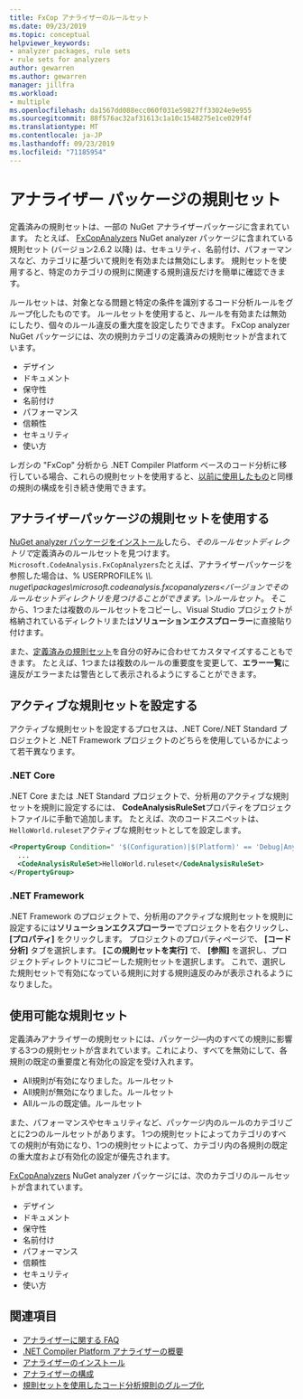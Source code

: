 ```yaml
---
title: FxCop アナライザーのルールセット
ms.date: 09/23/2019
ms.topic: conceptual
helpviewer_keywords:
- analyzer packages, rule sets
- rule sets for analyzers
author: gewarren
ms.author: gewarren
manager: jillfra
ms.workload:
- multiple
ms.openlocfilehash: da1567dd088ecc060f031e59827ff33024e9e955
ms.sourcegitcommit: 88f576ac32af31613c1a10c1548275e1ce029f4f
ms.translationtype: MT
ms.contentlocale: ja-JP
ms.lasthandoff: 09/23/2019
ms.locfileid: "71185954"
---
```

# <a name="rule-sets-for-analyzer-packages"></a>アナライザー パッケージの規則セット

定義済みの規則セットは、一部の NuGet アナライザーパッケージに含まれています。 たとえば、 [FxCopAnalyzers](https://www.nuget.org/packages/Microsoft.CodeAnalysis.FxCopAnalyzers/) NuGet analyzer パッケージに含まれている規則セット (バージョン2.6.2 以降) は、セキュリティ、名前付け、パフォーマンスなど、カテゴリに基づいて規則を有効または無効にします。 規則セットを使用すると、特定のカテゴリの規則に関連する規則違反だけを簡単に確認できます。

ルールセットは、対象となる問題と特定の条件を識別するコード分析ルールをグループ化したものです。 ルールセットを使用すると、ルールを有効または無効にしたり、個々のルール違反の重大度を設定したりできます。 FxCop analyzer NuGet パッケージには、次の規則カテゴリの定義済みの規則セットが含まれています。

- デザイン
- ドキュメント
- 保守性
- 名前付け
- パフォーマンス
- 信頼性
- セキュリティ
- 使い方

レガシの "FxCop" 分析から .NET Compiler Platform ベースのコード分析に移行している場合、これらの規則セットを使用すると、[以前に使用したもの](rule-set-reference.md)と同様の規則の構成を引き続き使用できます。

## <a name="use-analyzer-package-rule-sets"></a>アナライザーパッケージの規則セットを使用する

[NuGet analyzer パッケージをインストール](install-roslyn-analyzers.md)したら、*そのルールセットディレクトリで*定義済みのルールセットを見つけます。 `Microsoft.CodeAnalysis.FxCopAnalyzers`たとえば、アナライザーパッケージを参照した場合は、% USERPROFILE% *\\\\. nuget\packages\microsoft.codeanalysis.fxcopanalyzers\<バージョンでそのルールセットディレクトリを見つけることができます。\\>ルールセット*。 そこから、1つまたは複数のルールセットをコピーし、Visual Studio プロジェクトが格納されているディレクトリまたは**ソリューションエクスプローラー**に直接貼り付けます。

また、[定義済みの規則セット](how-to-create-a-custom-rule-set.md)を自分の好みに合わせてカスタマイズすることもできます。 たとえば、1つまたは複数のルールの重要度を変更して、**エラー一覧**に違反がエラーまたは警告として表示されるようにすることができます。

## <a name="set-the-active-rule-set"></a>アクティブな規則セットを設定する

アクティブな規則セットを設定するプロセスは、.NET Core/.NET Standard プロジェクトと .NET Framework プロジェクトのどちらを使用しているかによって若干異なります。

### <a name="net-core"></a>.NET Core

.NET Core または .NET Standard プロジェクトで、分析用のアクティブな規則セットを規則に設定するには、 **CodeAnalysisRuleSet**プロパティをプロジェクトファイルに手動で追加します。 たとえば、次のコードスニペットは、 `HelloWorld.ruleset`アクティブな規則セットとしてを設定します。

```xml
<PropertyGroup Condition=" '$(Configuration)|$(Platform)' == 'Debug|AnyCPU' ">
  ...
  <CodeAnalysisRuleSet>HelloWorld.ruleset</CodeAnalysisRuleSet>
</PropertyGroup>
```

### <a name="net-framework"></a>.NET Framework

.NET Framework のプロジェクトで、分析用のアクティブな規則セットを規則に設定するには**ソリューションエクスプローラー**でプロジェクトを右クリックし、 **[プロパティ]** をクリックします。 プロジェクトのプロパティページで、 **[コード分析]** タブを選択します。 **[この規則セットを実行]** で、 **[参照]** を選択し、プロジェクトディレクトリにコピーした規則セットを選択します。 これで、選択した規則セットで有効になっている規則に対する規則違反のみが表示されるようになりました。

## <a name="available-rule-sets"></a>使用可能な規則セット

定義済みアナライザーの規則セットには、パッケージ&mdash;内のすべての規則に影響する3つの規則セットが含まれています。これにより、すべてを無効にして、各規則の既定の重要度と有効化の設定を受け入れます。

- All規則が有効になりました。ルールセット
- All規則が無効になりました。ルールセット
- Allルールの既定値。ルールセット

また、パフォーマンスやセキュリティなど、パッケージ内のルールのカテゴリごとに2つのルールセットがあります。 1つの規則セットによってカテゴリのすべての規則が有効になり、1つの規則セットによって、カテゴリ内の各規則の既定の重大度および有効化の設定が優先されます。

[FxCopAnalyzers](https://www.nuget.org/packages/Microsoft.CodeAnalysis.FxCopAnalyzers/) NuGet analyzer パッケージには、次のカテゴリのルールセットが含まれています。

- デザイン
- ドキュメント
- 保守性
- 名前付け
- パフォーマンス
- 信頼性
- セキュリティ
- 使い方

## <a name="see-also"></a>関連項目

- [アナライザーに関する FAQ](analyzers-faq.md)
- [.NET Compiler Platform アナライザーの概要](roslyn-analyzers-overview.md)
- [アナライザーのインストール](install-roslyn-analyzers.md)
- [アナライザーの構成](use-roslyn-analyzers.md)
- [規則セットを使用したコード分析規則のグループ化](using-rule-sets-to-group-code-analysis-rules.md)
